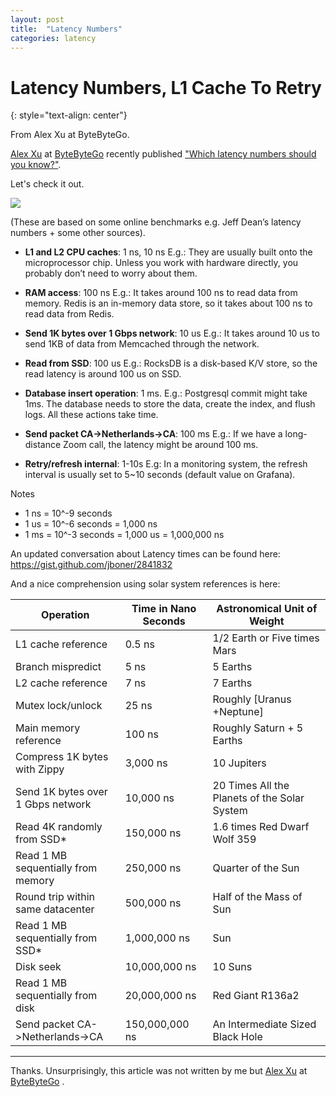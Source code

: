 ```yaml
---
layout: post
title:  "Latency Numbers"
categories: latency
---
```


# Latency Numbers, L1 Cache To Retry
{: style="text-align: center"}

From Alex Xu at ByteByteGo.

[Alex Xu](https://www.linkedin.com/in/alexxubyte/) at [ByteByteGo](https://bytebytego.com/) recently published ["Which latency numbers should you know?"](https://blog.bytebytego.com/p/ep22-latency-numbers-you-should-know).

Let's check it out. 

![](https://substackcdn.com/image/fetch/w_1456,c_limit,f_webp,q_auto:good,fl_progressive:steep/https%3A%2F%2Fbucketeer-e05bbc84-baa3-437e-9518-adb32be77984.s3.amazonaws.com%2Fpublic%2Fimages%2Fd363c7d8-6571-48ea-bb05-6e4a09d48f45_1974x1096.jpeg)

(These are based on some online benchmarks e.g. Jeff Dean’s latency numbers + some other sources).

* **L1 and L2 CPU caches**: 1 ns, 10 ns
E.g.: They are usually built onto the microprocessor chip. Unless you work with hardware directly, you probably don’t need to worry about them.

* **RAM access**: 100 ns
E.g.: It takes around 100 ns to read data from memory. Redis is an in-memory data store, so it takes about 100 ns to read data from Redis.

* **Send 1K bytes over 1 Gbps network**: 10 us
E.g.: It takes around 10 us to send 1KB of data from Memcached through the network.

* **Read from SSD**: 100 us
E.g.: RocksDB is a disk-based K/V store, so the read latency is around 100 us on SSD.

* **Database insert operation**: 1 ms.
E.g.: Postgresql commit might take 1ms. The database needs to store the data, create the index, and flush logs. All these actions take time.

* **Send packet CA->Netherlands->CA**: 100 ms
E.g.: If we have a long-distance Zoom call, the latency might be around 100 ms.

* **Retry/refresh internal**: 1-10s
E.g: In a monitoring system, the refresh interval is usually set to 5~10 seconds (default value on Grafana).

Notes
* 1 ns = 10^-9 seconds
* 1 us = 10^-6 seconds = 1,000 ns
* 1 ms = 10^-3 seconds = 1,000 us = 1,000,000 ns

An updated conversation about Latency times can be found here: https://gist.github.com/jboner/2841832

And a nice comprehension using solar system references is here: 

| Operation |	Time in Nano Seconds |	Astronomical Unit of Weight |
| ------ | ------ | ----- |
| L1 cache reference |	0.5 ns |	1/2 Earth or Five times Mars |
| Branch mispredict |	5 ns	| 5 Earths |
| L2 cache reference |	7 ns |	7 Earths |
| Mutex lock/unlock |	25 ns |	Roughly [Uranus +Neptune] |
| Main memory reference |	100 ns	| Roughly Saturn + 5 Earths |
| Compress 1K bytes with Zippy |	3,000 ns |	10 Jupiters |
| Send 1K bytes over 1 Gbps network	| 10,000 ns	| 20 Times All the Planets of the Solar System |
| Read 4K randomly from SSD* |	150,000 ns |	1.6 times Red Dwarf Wolf 359 |
| Read 1 MB sequentially from memory |	250,000 ns |	Quarter of the Sun |
| Round trip within same datacenter |	500,000 ns |	Half of the Mass of Sun |
| Read 1 MB sequentially from SSD* |	1,000,000 ns |	Sun |
| Disk seek	| 10,000,000 ns |	10 Suns |
| Read 1 MB sequentially from disk |	20,000,000 ns |	Red Giant R136a2 |
| Send packet CA->Netherlands->CA	| 150,000,000 ns |	An Intermediate Sized Black Hole |

---

Thanks. Unsurprisingly, this article was not written by me but [Alex Xu](https://www.linkedin.com/in/alexxubyte/) at [ByteByteGo](https://bytebytego.com/) .
